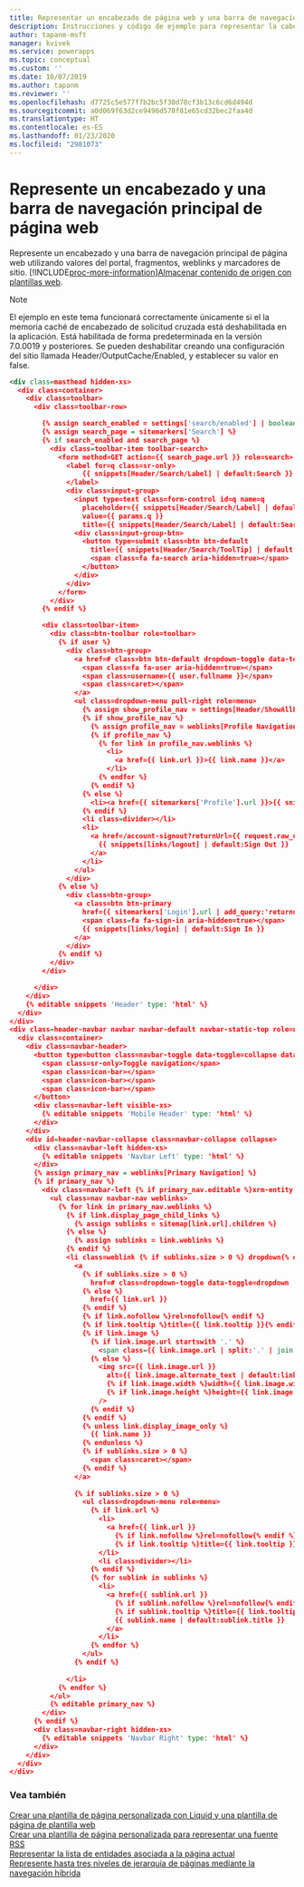 ```yaml
---
title: Representar un encabezado de página web y una barra de navegación principal en un portal | MicrosoftDocs
description: Instrucciones y código de ejemplo para representar la cabecera de una página web y la barra de navegación principal en un portal.
author: tapanm-msft
manager: kvivek
ms.service: powerapps
ms.topic: conceptual
ms.custom: ''
ms.date: 10/07/2019
ms.author: tapanm
ms.reviewer: ''
ms.openlocfilehash: d7725c5e577f7b2bc5f30d78cf3b13c6cd6d494d
ms.sourcegitcommit: a0d069f63d2ce9496d578f81e65cd32bec2faa4d
ms.translationtype: HT
ms.contentlocale: es-ES
ms.lasthandoff: 01/23/2020
ms.locfileid: "2981073"
---
```

# <a name="render-a-website-header-and-primary-navigation-bar"></a>Represente un encabezado y una barra de navegación principal de página web

Represente un encabezado y una barra de navegación principal de página web utilizando valores del portal, fragmentos, weblinks y marcadores de sitio. [!INCLUDE[proc-more-information](../../../includes/proc-more-information.md)][Almacenar contenido de origen con plantillas web](store-content-web-templates.md).  

> [!Note]
> El ejemplo en este tema funcionará correctamente únicamente si el la memoria caché de encabezado de solicitud cruzada está deshabilitada en la aplicación. Está habilitada de forma predeterminada en la versión 7.0.0019 y posteriores. Se pueden deshabilitar creando una configuración del sitio llamada Header/OutputCache/Enabled, y establecer su valor en false.


```xml
<div class=masthead hidden-xs>
  <div class=container>
    <div class=toolbar>
      <div class=toolbar-row>

        {% assign search_enabled = settings['search/enabled'] | boolean | default:true %}
        {% assign search_page = sitemarkers['Search'] %}
        {% if search_enabled and search_page %}
          <div class=toolbar-item toolbar-search>
            <form method=GET action={{ search_page.url }} role=search>
              <label for=q class=sr-only>
                  {{ snippets[Header/Search/Label] | default:Search }}
              </label>
              <div class=input-group>
                <input type=text class=form-control id=q name=q
                  placeholder={{ snippets[Header/Search/Label] | default:Search }}
                  value={{ params.q }}
                  title={{ snippets[Header/Search/Label] | default:Search }}>
                <div class=input-group-btn>
                  <button type=submit class=btn btn-default
                    title={{ snippets[Header/Search/ToolTip] | default:Search }}>
                    <span class=fa fa-search aria-hidden=true></span>
                  </button>
                </div>
              </div>
            </form>
          </div>
        {% endif %}

        <div class=toolbar-item>
          <div class=btn-toolbar role=toolbar>
            {% if user %}
              <div class=btn-group>
                <a href=# class=btn btn-default dropdown-toggle data-toggle=dropdown>
                  <span class=fa fa-user aria-hidden=true></span>
                  <span class=username>{{ user.fullname }}</span>
                  <span class=caret></span>
                </a>
                <ul class=dropdown-menu pull-right role=menu>
                  {% assign show_profile_nav = settings[Header/ShowAllProfileNavigationLinks] | boolean | default:true %}
                  {% if show_profile_nav %}
                    {% assign profile_nav = weblinks[Profile Navigation] %}
                    {% if profile_nav %}
                      {% for link in profile_nav.weblinks %}
                        <li>
                          <a href={{ link.url }}>{{ link.name }}</a>
                        </li>
                      {% endfor %}
                    {% endif %}
                  {% else %}
                    <li><a href={{ sitemarkers['Profile'].url }}>{{ snippets[Profile Link Text] | default:Profile }}</a></li>
                  {% endif %}
                  <li class=divider></li>
                  <li>
                    <a href=/account-signout?returnUrl={{ request.raw_url }}>
                      {{ snippets[links/logout] | default:Sign Out }}
                    </a>
                  </li>
                </ul>
              </div>
            {% else %}
              <div class=btn-group>
                <a class=btn btn-primary
                  href={{ sitemarkers['Login'].url | add_query:'returnurl', request.path_and_query }}>
                  <span class=fa fa-sign-in aria-hidden=true></span>
                  {{ snippets[links/login] | default:Sign In }}
                </a>
              </div>
            {% endif %}
          </div>
        </div>

      </div>
    </div>
    {% editable snippets 'Header' type: 'html' %}
  </div>
</div>
<div class=header-navbar navbar navbar-default navbar-static-top role=navigation>
  <div class=container>
    <div class=navbar-header>
      <button type=button class=navbar-toggle data-toggle=collapse data-target=#header-navbar-collapse>
        <span class=sr-only>Toggle navigation</span>
        <span class=icon-bar></span>
        <span class=icon-bar></span>
        <span class=icon-bar></span>
      </button>
      <div class=navbar-left visible-xs>
        {% editable snippets 'Mobile Header' type: 'html' %}
      </div>
    </div>
    <div id=header-navbar-collapse class=navbar-collapse collapse>
      <div class=navbar-left hidden-xs>
        {% editable snippets 'Navbar Left' type: 'html' %}
      </div>
      {% assign primary_nav = weblinks[Primary Navigation] %}
      {% if primary_nav %}
        <div class=navbar-left {% if primary_nav.editable %}xrm-entity xrm-editable-adx_weblinkset{% endif %} data-weblinks-maxdepth=2>
          <ul class=nav navbar-nav weblinks>
            {% for link in primary_nav.weblinks %}
              {% if link.display_page_child_links %}
                {% assign sublinks = sitemap[link.url].children %}
              {% else %}
                {% assign sublinks = link.weblinks %}
              {% endif %}
              <li class=weblink {% if sublinks.size > 0 %} dropdown{% endif %}>
                <a
                  {% if sublinks.size > 0 %}
                    href=# class=dropdown-toggle data-toggle=dropdown
                  {% else %}
                    href={{ link.url }}
                  {% endif %}
                  {% if link.nofollow %}rel=nofollow{% endif %}
                  {% if link.tooltip %}title={{ link.tooltip }}{% endif %}>
                  {% if link.image %}
                    {% if link.image.url startswith '.' %}
                      <span class={{ link.image.url | split:'.' | join }} aria-hidden=true></span>
                    {% else %}
                      <img src={{ link.image.url }}
                        alt={{ link.image.alternate_text | default:link.tooltip }}
                        {% if link.image.width %}width={{ link.image.width }}{% endif %}
                        {% if link.image.height %}height={{ link.image.height }}{% endif %}
                      />
                    {% endif %}
                  {% endif %}
                  {% unless link.display_image_only %}
                    {{ link.name }}
                  {% endunless %}
                  {% if sublinks.size > 0 %}
                    <span class=caret></span>
                  {% endif %}
                </a>
  
                {% if sublinks.size > 0 %}
                  <ul class=dropdown-menu role=menu>
                    {% if link.url %}
                      <li>
                        <a href={{ link.url }}
                          {% if link.nofollow %}rel=nofollow{% endif %}
                          {% if link.tooltip %}title={{ link.tooltip }}{% endif %}>{{ link.name }}</a>
                      </li>
                      <li class=divider></li>
                    {% endif %}
                    {% for sublink in sublinks %}
                      <li>
                        <a href={{ sublink.url }}
                          {% if sublink.nofollow %}rel=nofollow{% endif %}
                          {% if sublink.tooltip %}title={{ link.tooltip }}{% endif %}>
                          {{ sublink.name | default:sublink.title }}
                        </a>
                      </li>
                    {% endfor %}
                  </ul>
                {% endif %}
                
              </li>
            {% endfor %}
          </ul>
          {% editable primary_nav %}
        </div>
      {% endif %}
      <div class=navbar-right hidden-xs>
        {% editable snippets 'Navbar Right' type: 'html' %}
      </div>
    </div>
  </div>
</div>
```

### <a name="see-also"></a>Vea también

[Crear una plantilla de página personalizada con Liquid y una plantilla de página de plantilla web](create-custom-template.md)  
[Crear una plantilla de página personalizada para representar una fuente RSS](render-rss-custom-page-template.md)  
[Representar la lista de entidades asociada a la página actual](render-entity-list-current-page.md)  
[Represente hasta tres niveles de jerarquía de páginas mediante la navegación híbrida](hybrid-navigation-render-page-hierachy.md)  

